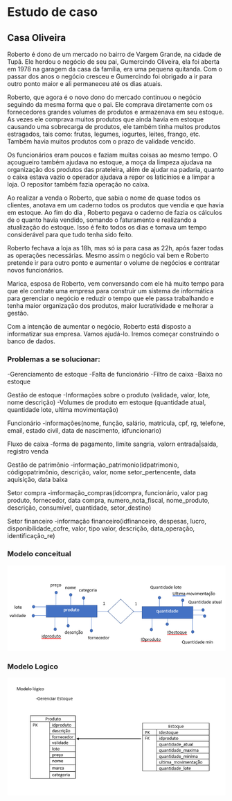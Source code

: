 # Estudo de caso
## Casa Oliveira

Roberto é dono de um mercado no bairro de Vargem Grande, na cidade de Tupã. Ele herdou o negócio de seu pai, Gumercindo Oliveira, ela foi aberta em 1978 na garagem da casa da família, era uma pequena quitanda. Com o passar dos anos o negócio cresceu e Gumercindo foi obrigado a ir para outro ponto maior e ali permaneceu até os dias atuais.

Roberto, que agora é o novo dono do mercado continuou o negócio seguindo da mesma forma que o pai. Ele comprava diretamente com os fornecedores grandes volumes de produtos e armazenava em seu estoque. As vezes ele comprava muitos produtos que ainda havia em estoque causando uma sobrecarga de produtos, ele também tinha muitos produtos estragados, tais como: frutas, legumes, iogurtes, leites, frango, etc. Também havia muitos produtos com o prazo de validade vencido.

Os funcionários eram poucos e faziam muitas coisas ao mesmo tempo. O açougueiro também ajudava no estoque, a moça da limpeza ajudava na organização dos produtos das prateleira, além de ajudar na padaria, quanto o caixa estava vazio o operador ajudava a repor os laticínios e a limpar a loja. O repositor também fazia operação no caixa.

Ao realizar a venda o Roberto, que sabia o nome de quase todos os clientes, anotava em um caderno todos os produtos que vendia e que havia em estoque. Ao fim do dia , Roberto pegava o caderno de fazia os cálculos de o quanto havia vendido, somando o faturamento e realizando a atualização do estoque. Isso é feito todos os dias e tomava um tempo considerável para que tudo tenha sido feito.

Roberto fechava a loja as 18h, mas só ia para casa as 22h, após fazer todas as operações necessárias. Mesmo assim o negócio vai bem e Roberto pretende ir para outro ponto e aumentar o volume de negócios e contratar novos funcionários.

Marica, esposa de Roberto, vem conversando com ele há muito tempo para que ele contrate uma empresa para construir um sistema de informática para gerenciar o negócio e reduzir o tempo que ele passa trabalhando e tenha maior organização dos produtos, maior lucratividade e melhorar a gestão.

Com a intenção de aumentar o negócio, Roberto está disposto a informatizar sua empresa. Vamos ajudá-lo. Iremos começar construindo o banco de dados.

### Problemas a se solucionar:

-Gerenciamento de estoque 
-Falta de funcionário 
-Filtro de caixa 
-Baixa no estoque 

Gestão de estoque 
   -Informações sobre o produto (validade, valor, lote, nome descrição)
   -Volumes de produto em estoque (quantidade atual, quantidade lote, ultima movimentação)
 
Funcionário 
    -informações(nome, função, salário, matricula, cpf, rg, telefone, email, estado civil, data de nascimento, idfuncionario)

Fluxo de caixa 
    -forma de pagamento, limite sangria, valorn entrada|saída, registro venda 

Gestão de patrimônio
    -informação_patrimonio(idpatrimonio, códigopatrimônio, descrição, valor, nome setor_pertencente, data aquisição, data baixa 

Setor compra 
    -imformação_compras(idcompra, funcionário, valor pag produto, fornecedor, data compra, numero_nota_fiscal, nome_produto, descrição, consumível, quantidade, setor_destino) 

Setor financeiro
   -informação financeiro(idfinanceiro, despesas, lucro, disponibilidade_cofre, valor, tipo valor, descrição, data_operação, identificação_re) 

### Modelo conceitual

!['diagrama do modelo conceitual'](./Modelo_conceitual.PNG)


### Modelo Logico 

!["Diagrama do modelo logico"](./Modelo_logico_Estoque.png)